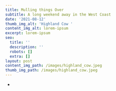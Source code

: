 ```yaml
---
title: Mulling things Over
subtitle: A long weekend away in the West Coast
date: '2021-08-12'
thumb_img_alt: 'Highland Cow '
content_img_alt: lorem-ipsum
excerpt: lorem-ipsum
seo:
  title: ''
  description: ''
  robots: []
  extra: []
layout: post
content_img_path: /images/highland_cow.jpeg
thumb_img_path: /images/highland_cow.jpeg
---
```

*
